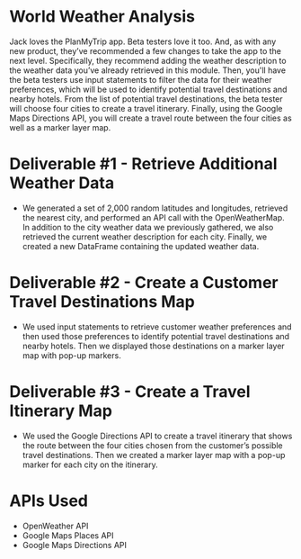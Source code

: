 # World Weather Analysis

Jack loves the PlanMyTrip app. Beta testers love it too. And, as with any new product, they’ve recommended a few changes to take the app to the next level. Specifically, they recommend adding the weather description to the weather data you’ve already retrieved in this module. Then, you'll have the beta testers use input statements to filter the data for their weather preferences, which will be used to identify potential travel destinations and nearby hotels. From the list of potential travel destinations, the beta tester will choose four cities to create a travel itinerary. Finally, using the Google Maps Directions API, you will create a travel route between the four cities as well as a marker layer map.

# Deliverable #1 - Retrieve Additional Weather Data

  - We generated a set of 2,000 random latitudes and longitudes, retrieved the nearest city, and performed an API call with the OpenWeatherMap. In addition to the city weather data we previously gathered, we also retrieved the current weather description for each city. Finally, we created a new DataFrame containing the updated weather data.
  
# Deliverable #2 - Create a Customer Travel Destinations Map

  - We used input statements to retrieve customer weather preferences and then used those preferences to identify potential travel destinations and nearby hotels. Then we displayed those destinations on a marker layer map with pop-up markers.
  
# Deliverable #3 - Create a Travel Itinerary Map

  - We used the Google Directions API to create a travel itinerary that shows the route between the four cities chosen from the customer’s possible travel destinations. Then we created a marker layer map with a pop-up marker for each city on the itinerary.
  
# APIs Used
- OpenWeather API
- Google Maps Places API
- Google Maps Directions API
